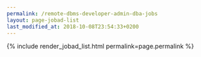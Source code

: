 ```yaml
---
permalink: /remote-dbms-developer-admin-dba-jobs
layout: page-jobad-list
last_modified_at: 2018-10-08T23:54:33+0200
---
```

{% include render_jobad_list.html permalink=page.permalink %}

